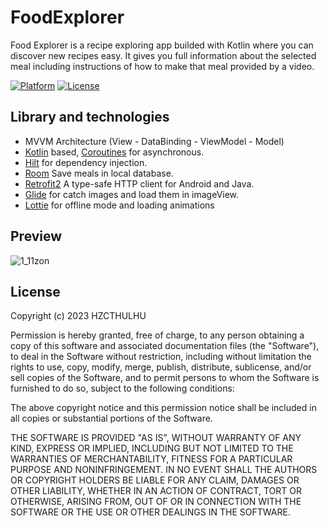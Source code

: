 # FoodExplorer
Food Explorer is a recipe exploring app builded with Kotlin where you can discover new recipes easy. It 
gives you full information about the selected meal including instructions of how to make that meal provided by a video.


[![Platform](https://img.shields.io/badge/platform-Android-yellow.svg)](https://www.android.com)
[![License](https://img.shields.io/badge/license-MIT-blue)](https://opensource.org/license/mit/)

<!-- ![FoodExplorer1 (2)](https://github.com/HZCTHULHU/FoodExplorer/assets/114680456/72e73f26-74e7-4742-a683-f1e38802fb1b) -->

## Library and technologies
- MVVM Architecture (View - DataBinding - ViewModel - Model)
- [Kotlin](https://kotlinlang.org/) based, [Coroutines](https://github.com/Kotlin/kotlinx.coroutines) for asynchronous.
- [Hilt](https://developer.android.com/training/dependency-injection/hilt-android) for dependency injection.
- [Room](https://developer.android.com/training/data-storage/room) Save meals in local database.
- [Retrofit2](https://square.github.io/retrofit/)  A type-safe HTTP client for Android and Java.
- [Glide](https://bumptech.github.io/glide/) for catch images and load them in imageView.
- [Lottie](https://lottiefiles.com/what-is-lottie?utm_medium=web&utm_source=navigation-what-is-lottie) for offline mode and loading animations 

## Preview

![1_11zon](https://github.com/OmerFarukOzerr/FoodExplorer/assets/114680456/ab1650ce-aa3d-4a8a-8943-05b9825be71f)



<!-- 
### Home Screen
![Screenshot_20230601_213051_com example foodapp](https://github.com/HZCTHULHU/FoodExplorer/assets/114680456/cd32566b-7b02-4094-9436-b6c0adf023f6)

### Meal List Screen
![Screenshot_20230601_213345_com example foodapp](https://github.com/HZCTHULHU/FoodExplorer/assets/114680456/78462787-4243-402e-abbc-e878d323708c)

### Meal Detail Screen
![Screenshot_20230601_213236_com example foodapp](https://github.com/HZCTHULHU/FoodExplorer/assets/114680456/ea43de71-e655-469c-934c-0644beb55bf8) -->

## License

Copyright (c) 2023 HZCTHULHU

Permission is hereby granted, free of charge, to any person obtaining a copy
of this software and associated documentation files (the "Software"), to deal
in the Software without restriction, including without limitation the rights
to use, copy, modify, merge, publish, distribute, sublicense, and/or sell
copies of the Software, and to permit persons to whom the Software is
furnished to do so, subject to the following conditions:

The above copyright notice and this permission notice shall be included in all
copies or substantial portions of the Software.

THE SOFTWARE IS PROVIDED "AS IS", WITHOUT WARRANTY OF ANY KIND, EXPRESS OR
IMPLIED, INCLUDING BUT NOT LIMITED TO THE WARRANTIES OF MERCHANTABILITY,
FITNESS FOR A PARTICULAR PURPOSE AND NONINFRINGEMENT. IN NO EVENT SHALL THE
AUTHORS OR COPYRIGHT HOLDERS BE LIABLE FOR ANY CLAIM, DAMAGES OR OTHER
LIABILITY, WHETHER IN AN ACTION OF CONTRACT, TORT OR OTHERWISE, ARISING FROM,
OUT OF OR IN CONNECTION WITH THE SOFTWARE OR THE USE OR OTHER DEALINGS IN THE
SOFTWARE.
